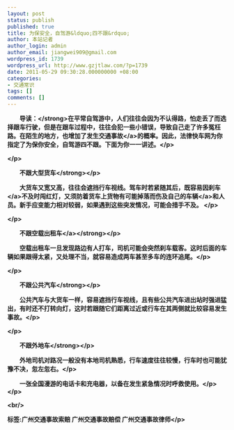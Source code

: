 ```yaml
---
layout: post
status: publish
published: true
title: 为保安全，自驾游&ldquo;四不跟&rdquo;
author: 本站记者
author_login: admin
author_email: jiangwei909@gmail.com
wordpress_id: 1739
wordpress_url: http://www.gzjtlaw.com/?p=1739
date: 2011-05-29 09:30:28.000000000 +08:00
categories:
- 交通常识
tags: []
comments: []
---
```

<p><p><strong>　　导读：<&#47;strong>在平常自驾游中，人们往往会因为不认得路，怕走丢了而选择跟车行驶，但是在跟车过程中，往往会犯一些小错误，导致自己走了许多冤枉路。在陌生的地方，也增加了发生<a>交通事故<&#47;a>的概率。因此，法律快车网为你指定了为保你安全，自驾游四不跟。下面为你一一讲述。<&#47;p><p><&#47;p><p><strong>　　不跟大型货车<&#47;strong><&#47;p><p>　　大货车又宽又高，往往会遮挡行车视线。驾车时若紧随其后，既容易因<a>刹车<&#47;a>不及时闯红灯，又须防着货车上货物有可能掉落而伤及自己的<a>车辆<&#47;a>和人员。新手应变能力相对较弱，如果遇到这些突发情况，可能会措手不及。 <&#47;p><p><&#47;p><p><strong>　　不跟空载<a>出租车<&#47;a><&#47;strong><&#47;p><p>　　空载出租车一旦发现路边有人打车，司机可能会突然刹车载客。这时后面的车辆如果跟得太紧，又处理不当，就容易造成两车甚至多车的连环追尾。<&#47;p><p><&#47;p><p><strong>　　不跟公共汽车<&#47;strong><&#47;p><p>　　公共汽车与大货车一样，容易遮挡行车视线，且有些公共汽车进出站时强进猛出，有时还不打转向灯，这时若跟随它们距离过近或行车在其两侧就比较容易发生事故。<&#47;p><p><&#47;p><p><strong>　　不跟外地车<&#47;strong><&#47;p><p>　　外地司机对路况一般没有本地司机熟悉，行车速度往往较慢，行车时也可能犹豫不决，忽左忽右。<&#47;p><p>　　一张全国漫游的电话卡和充电器，以备在发生紧急情况时呼救使用。<&#47;p><&#47;p><br&#47;><p>标签:广州交通事故索赔 广州交通事故赔偿 广州交通事故律师<&#47;p>
